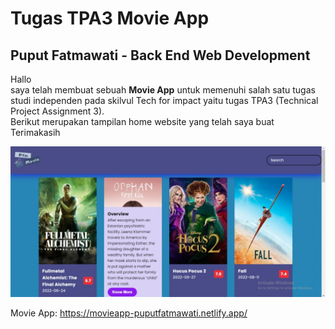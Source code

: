 # Tugas TPA3 Movie App
## Puput Fatmawati - Back End Web Development

Hallo</br>
 saya telah membuat sebuah **Movie App** untuk memenuhi salah satu tugas studi independen pada skilvul Tech for impact yaitu tugas TPA3 (Technical Project Assignment 3). </br> 
 Berikut merupakan tampilan home website yang telah saya buat</br>
 Terimakasih
 
 ![movie](image3.jpeg)

 Movie App: https://movieapp-puputfatmawati.netlify.app/